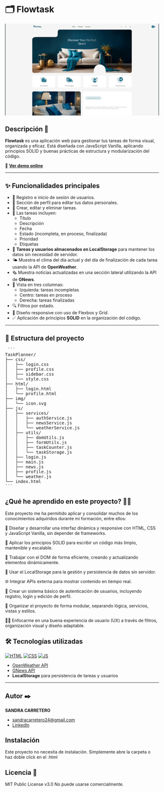 # 🗂️ Flowtask
![Imagen del proyecto](https://github.com/SandraCarretero/ejercicio-final-maquetacion/blob/main/img/readme/furnih_landing.png)

## Descripción 📑

**Flowtask** es una aplicación web para gestionar tus tareas de forma visual, organizada y eficaz. Está diseñada con JavaScript Vanilla, aplicando principios SOLID y buenas prácticas de estructura y modularización del código.

🔗 **[Ver demo online](https://sandracarretero.github.io/TaskPlanner/html/login.html)**

---

## ✨ Funcionalidades principales

- 🔐 Registro e inicio de sesión de usuarios.
- 👤 Sección de perfil para editar tus datos personales.
- 📝 Crear, editar y eliminar tareas.
- 📅 Las tareas incluyen:
  - Título
  - Descripción
  - Fecha
  - Estado (incompleta, en proceso, finalizada)
  - Prioridad
  - Etiquetas
- 💾 **Tareas y usuarios almacenados en LocalStorage** para mantener los datos sin necesidad de servidor.
- 🌤️ Muestra el clima del día actual y del día de finalización de cada tarea usando la API de **OpenWeather**.
- 🗞️ Muestra noticias actualizadas en una sección lateral utilizando la API de **GNews**.
- 🧠 Vista en tres columnas:
  - Izquierda: tareas incompletas
  - Centro: tareas en proceso
  - Derecha: tareas finalizadas
- 🔍 Filtros por estado.
- 📱 Diseño responsive con uso de Flexbox y Grid.
- ✅ Aplicación de principios **SOLID** en la organización del código.

---

## 📁 Estructura del proyecto

<pre> ```
TaskPlanner/
├── css/
│   ├── login.css
│   ├── profile.css
│   ├── sidebar.css
│   └── style.css
├── html/
│   ├── login.html
│   └── profile.html
├── img/
│   └── icon.svg
├── js/
│   ├── services/
│   │   ├── authService.js
│   │   ├── newsService.js
│   │   └── weatherService.js
│   ├── utils/
│   │   ├── domUtils.js
│   │   ├── formUtils.js
│   │   ├── taskCounter.js
│   │   └── taskStorage.js
│   ├── login.js
│   ├── main.js
│   ├── news.js
│   ├── profile.js
│   └── weather.js
└── index.html
``` </pre>

## ¿Qué he aprendido en este proyecto? 🙇🏻

Este proyecto me ha permitido aplicar y consolidar muchos de los conocimientos adquiridos durante mi formación, entre ellos:

🧱 Diseñar y desarrollar una interfaz dinámica y responsive con HTML, CSS y JavaScript Vanilla, sin depender de frameworks.

🧠 Aplicar los principios SOLID para escribir un código más limpio, mantenible y escalable.

🧩 Trabajar con el DOM de forma eficiente, creando y actualizando elementos dinámicamente.

💾 Usar el LocalStorage para la gestión y persistencia de datos sin servidor.

🌐 Integrar APIs externa para mostrar contenido en tiempo real.

🔐 Crear un sistema básico de autenticación de usuarios, incluyendo registro, login y edición de perfil.

📂 Organizar el proyecto de forma modular, separando lógica, servicios, vistas y estilos.

🧑‍💻 Enfocarme en una buena experiencia de usuario (UX) a través de filtros, organización visual y diseño adaptable.

## 🛠️ Tecnologías utilizadas

[![HTML](https://img.shields.io/badge/HTML5-E34F26?style=for-the-badge&logo=html5&logoColor=white)](https://es.wikipedia.org/wiki/HTML5)
[![CSS](https://img.shields.io/badge/CSS3-1572B6?style=for-the-badge&logo=css3&logoColor=white)](https://es.wikipedia.org/wiki/CSS)
[![JS](https://shields.io/badge/JavaScript-F7DF1E?logo=JavaScript&logoColor=000&style=flat-square)](https://es.wikipedia.org/wiki/JavaScript)


- [OpenWeather API](https://openweathermap.org/)
- [GNews API](https://gnews.io/)
- **LocalStorage** para persistencia de tareas y usuarios

---

## Autor ✒️

**SANDRA CARRETERO**

- [sandracarretero24@gmail.com](sandracarretero24@gmail.com)
- [LinkedIn](https://www.linkedin.com/in/sandra-carretero-lopez/)
<!-- - [Porfolio web](https://tu-dominio.com/) -->

## Instalación

Este proyecto no necesita de instalación. Simplemente abre la carpeta o haz doble click en el .html

## Licencia 📄

MIT Public License v3.0
No puede usarse comercialmente.